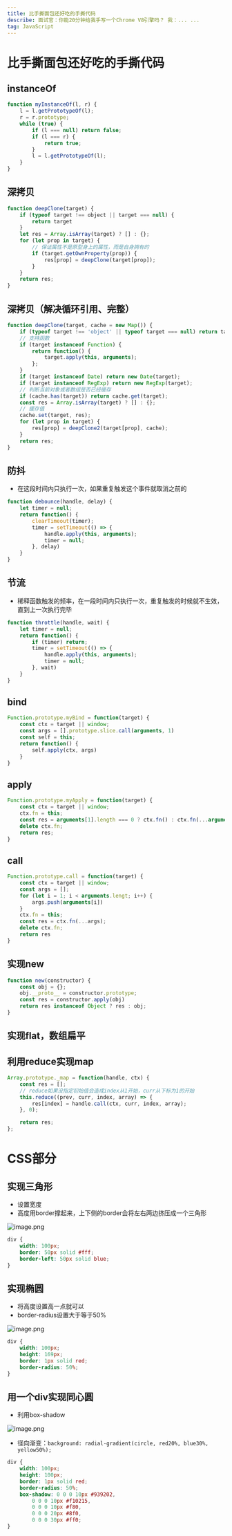```yaml
---
title: 比手撕面包还好吃的手撕代码
describe: 面试官：你能20分钟给我手写一个Chrome V8引擎吗？ 我：... ...
tag: JavaScript
---
```


# 比手撕面包还好吃的手撕代码

## instanceOf

```javascript
function myInstanceOf(l, r) {
    l = l.getPrototypeOf(l);
    r = r.prototype;
    while (true) {
        if (l === null) return false;
        if (l === r) {
            return true;
        }
        l = l.getPrototypeOf(l);
    }
}
```

## 深拷贝

```javascript
function deepClone(target) {
    if (typeof target !== object || target === null) {
        return target
    }
    let res = Array.isArray(target) ? [] : {};
    for (let prop in target) {
        // 保证属性不是原型身上的属性，而是自身拥有的
        if (target.getOwnProperty(prop)) {
            res[prop] = deepClone(target[prop]);
        }
    }
    return res;
}
```

## 深拷贝（解决循环引用、完整）

```javascript
function deepClone(target, cache = new Map()) {
    if (typeof target !== 'object' || typeof target === null) return target;
    // 支持函数
    if (target instanceof Function) {
        return function() {
            target.apply(this, arguments);
        };
    }
    if (target instanceof Date) return new Date(target);
    if (target instanceof RegExp) return new RegExp(target);
    // 判断当前对象或者数组是否已经缓存
    if (cache.has(target)) return cache.get(target);
    const res = Array.isArray(target) ? [] : {};
    // 缓存值
    cache.set(target, res);
    for (let prop in target) {
        res[prop] = deepClone2(target[prop], cache);
    }
    return res;
}
```

## 防抖

* 在这段时间内只执行一次，如果重复触发这个事件就取消之前的

```javascript
function debounce(handle, delay) {
    let timer = null;
    return function() {
        clearTimeout(timer);
        timer = setTimeout(() => {
            handle.apply(this, arguments);
            timer = null;
        }, delay)
    }
}
```

## 节流

* 稀释函数触发的频率，在一段时间内只执行一次，重复触发的时候就不生效，直到上一次执行完毕

```javascript
function throttle(handle, wait) {
    let timer = null;
    return function() {
        if (timer) return;
        timer = setTimeout(() => {
            handle.apply(this, arguments);
            timer = null;
        }, wait)
    }
}
```

## bind

```javascript
Function.prototype.myBind = function(target) {
    const ctx = target || window;
    const args = [].prototype.slice.call(arguments, 1)
    const self = this;
    return function() {
        self.apply(ctx, args)
    }
}
```

## apply

```javascript
Function.prototype.myApply = function(target) {
    const ctx = target || window;
    ctx.fn = this;
    const res = arguments[1].length === 0 ? ctx.fn() : ctx.fn(...arguments[1]);
    delete ctx.fn;
    return res;
}
```

## call

```javascript
Function.prototype.call = function(target) {
    const ctx = target || window;
    const args = [];
    for (let i = 1; i < arguments.lengt; i++) {
        args.push(arguments[i])
    }
    ctx.fn = this;
    const res = ctx.fn(...args);
    delete ctx.fn;
    return res
}
```

## 实现new

```javascript
function new(constructor) {
    const obj = {};
    obj.__proto__ = constructor.prototype;
    const res = constructor.apply(obj)
    return res instanceof Object ? res : obj;
}
```

## 实现flat，数组扁平

## 利用reduce实现map

```javascript
Array.prototype._map = function(handle, ctx) {
    const res = [];
    // reduce如果没指定初始值会造成index从1开始，curr从下标为1的开始
    this.reduce((prev, curr, index, array) => {
        res[index] = handle.call(ctx, curr, index, array);
    }, 0);

    return res;
};
```

# CSS部分

## 实现三角形

* 设置宽度
* 高度用border撑起来，上下侧的border会将左右两边挤压成一个三角形

![image.png](https://cdn.nlark.com/yuque/0/2021/png/2705850/1624442438885-fc9a304d-d43b-4723-aadb-260baf00bd85.png#clientId=u266ac930-027c-4&from=paste&height=99&id=u7ac10233&margin=%5Bobject%20Object%5D&name=image.png&originHeight=198&originWidth=398&originalType=binary&ratio=2&size=3455&status=done&style=none&taskId=u0f0d4acf-70db-4cb4-b07a-044f247f1fd&width=199)

```css
div {
    width: 100px;
    border: 50px solid #fff;
    border-left: 50px solid blue;
}
```

## 实现椭圆

* 将高度设置高一点就可以
* border-radius设置大于等于50%

![image.png](https://cdn.nlark.com/yuque/0/2021/png/2705850/1624442625475-20370d4d-d698-49aa-a984-315c32f574e2.png#clientId=u266ac930-027c-4&from=paste&height=175&id=udcf8abb3&margin=%5Bobject%20Object%5D&name=image.png&originHeight=350&originWidth=230&originalType=binary&ratio=2&size=10493&status=done&style=none&taskId=u9d34c6a5-bb46-47ff-b2d4-79a3474b550&width=115)

```css
div {
    width: 100px;
    height: 169px;
    border: 1px solid red;
    border-radius: 50%;
}
```

## 用一个div实现同心圆

* 利用box-shadow

![image.png](https://cdn.nlark.com/yuque/0/2021/png/2705850/1624442816318-dee0559e-1183-4238-829f-bf86fe601756.png#clientId=u266ac930-027c-4&from=paste&height=183&id=u69010fe3&margin=%5Bobject%20Object%5D&name=image.png&originHeight=366&originWidth=514&originalType=binary&ratio=2&size=19795&status=done&style=none&taskId=u209c7d92-aa57-4cb2-9c10-b67338aafcf&width=257)

* 径向渐变：`background: radial-gradient(circle, red20%, blue30%, yellow50%); `

```css
div {
    width: 100px;
    height: 100px;
    border: 1px solid red;
    border-radius: 50%;
    box-shadow: 0 0 0 10px #939202,
        0 0 0 10px #f10215,
        0 0 0 10px #f80,
        0 0 0 20px #8f0,
        0 0 0 30px #ff0;
}
```
